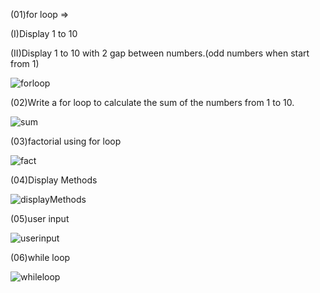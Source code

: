 (01)for loop =>

(I)Display 1 to 10

(II)Display 1 to 10 with 2 gap between numbers.(odd numbers when start from 1)

![forloop](https://github.com/user-attachments/assets/a9816c2f-a533-4e4d-ad0c-266b770b7db2)

(02)Write a for loop to calculate the sum of the numbers from 1 to 10.

![sum](https://github.com/user-attachments/assets/f8183d50-ca30-4e7c-be55-ac181f038374)

(03)factorial using for loop

![fact](https://github.com/user-attachments/assets/0de544b3-e4e2-4abd-a03c-80d3419740a8)

(04)Display Methods

![displayMethods](https://github.com/user-attachments/assets/da10badc-285d-4ae9-a735-e9a87daffd32)

(05)user input

![userinput](https://github.com/user-attachments/assets/4703a422-7880-4d9f-a7f1-a92228b0a4c2)

(06)while loop

![whileloop](https://github.com/user-attachments/assets/bc12316a-9e05-4b3f-8247-10f42dacde5c)





